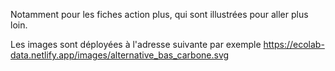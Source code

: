 Notamment pour les fiches action plus, qui sont illustrées pour aller plus loin.

Les images sont déployées à l'adresse suivante par exemple https://ecolab-data.netlify.app/images/alternative_bas_carbone.svg
